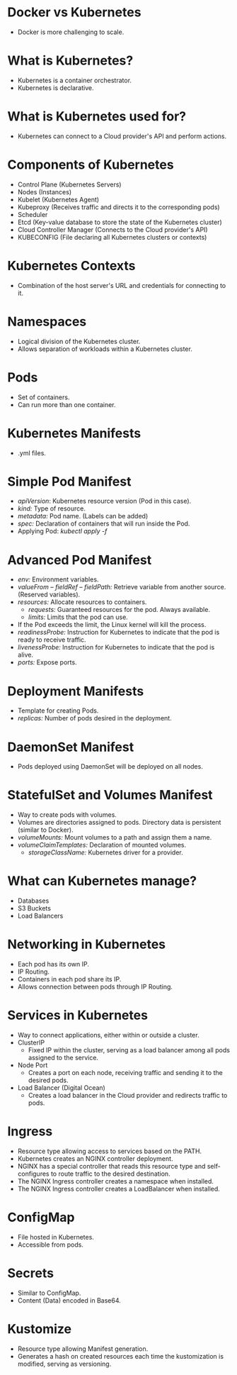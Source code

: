 ﻿# **Docker vs Kubernetes**

- Docker is more challenging to scale.

# **What is Kubernetes?**

- Kubernetes is a container orchestrator.
- Kubernetes is declarative.

# **What is Kubernetes used for?**

- Kubernetes can connect to a Cloud provider's API and perform actions.

# **Components of Kubernetes**

- Control Plane (Kubernetes Servers)
- Nodes (Instances)
- Kubelet (Kubernetes Agent)
- Kubeproxy (Receives traffic and directs it to the corresponding pods)
- Scheduler
- Etcd (Key-value database to store the state of the Kubernetes cluster)
- Cloud Controller Manager (Connects to the Cloud provider's API)
- KUBECONFIG (File declaring all Kubernetes clusters or contexts)

# **Kubernetes Contexts**

- Combination of the host server's URL and credentials for connecting to it.

# **Namespaces**

- Logical division of the Kubernetes cluster.
- Allows separation of workloads within a Kubernetes cluster.

# **Pods**

- Set of containers.
- Can run more than one container.

# **Kubernetes Manifests**

- .yml files.

# **Simple Pod Manifest**

- *apiVersion*: Kubernetes resource version (Pod in this case).
- *kind:* Type of resource.
- *metadata:* Pod name. (Labels can be added)
- *spec:* Declaration of containers that will run inside the Pod.
- Applying Pod: *kubectl apply -f <filename>*

# **Advanced Pod Manifest**

- *env:* Environment variables.
- *valueFrom – fieldRef – fieldPath:* Retrieve variable from another source. (Reserved variables).
- *resources:* Allocate resources to containers.
  - *requests:* Guaranteed resources for the pod. Always available.
  - *limits:* Limits that the pod can use.
- If the Pod exceeds the limit, the Linux kernel will kill the process.
- *readinessProbe:* Instruction for Kubernetes to indicate that the pod is ready to receive traffic.
- *livenessProbe:* Instruction for Kubernetes to indicate that the pod is alive.
- *ports:* Expose ports.

# **Deployment Manifests**

- Template for creating Pods.
- *replicas:* Number of pods desired in the deployment.

# **DaemonSet Manifest**

- Pods deployed using DaemonSet will be deployed on all nodes.

# **StatefulSet and Volumes Manifest**

- Way to create pods with volumes.
- Volumes are directories assigned to pods. Directory data is persistent (similar to Docker).
- *volumeMounts:* Mount volumes to a path and assign them a name.
- *volumeClaimTemplates:* Declaration of mounted volumes.
  - *storageClassName:* Kubernetes driver for a provider.

# **What can Kubernetes manage?**

- Databases
- S3 Buckets
- Load Balancers

# **Networking in Kubernetes**

- Each pod has its own IP.
- IP Routing.
- Containers in each pod share its IP.
- Allows connection between pods through IP Routing.

# **Services in Kubernetes**

- Way to connect applications, either within or outside a cluster.
- ClusterIP
  - Fixed IP within the cluster, serving as a load balancer among all pods assigned to the service.
- Node Port
  - Creates a port on each node, receiving traffic and sending it to the desired pods.
- Load Balancer (Digital Ocean)
  - Creates a load balancer in the Cloud provider and redirects traffic to pods.

# **Ingress**

- Resource type allowing access to services based on the PATH.
- Kubernetes creates an NGINX controller deployment.
- NGINX has a special controller that reads this resource type and self-configures to route traffic to the desired destination.
- The NGINX Ingress controller creates a namespace when installed.
- The NGINX Ingress controller creates a LoadBalancer when installed.

# **ConfigMap**

- File hosted in Kubernetes.
- Accessible from pods.

# **Secrets**

- Similar to ConfigMap.
- Content (Data) encoded in Base64.

# **Kustomize**

- Resource type allowing Manifest generation.
- Generates a hash on created resources each time the kustomization is modified, serving as versioning.

